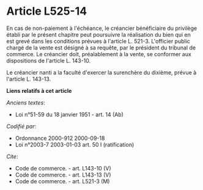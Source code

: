 # Article L525-14

En cas de non-paiement à l'échéance, le créancier bénéficiaire du privilège établi par le présent chapitre peut poursuivre la
réalisation du bien qui en est grevé dans les conditions prévues à l'article L. 521-3. L'officier public chargé de la vente
est désigné à sa requête, par le président du tribunal de commerce. Le créancier doit, préalablement à la vente, se conformer
aux dispositions de l'article L. 143-10.

Le créancier nanti a la faculté d'exercer la surenchère du dixième, prévue à l'article L. 143-13.

**Liens relatifs à cet article**

_Anciens textes_:

  - Loi n°51-59 du 18 janvier 1951 - art. 14 (Ab)

_Codifié par_:

  - Ordonnance 2000-912 2000-09-18
  - Loi n°2003-7 2003-01-03 art. 50 I (ratification)

_Cite_:

  - Code de commerce. - art. L143-10 (V)
  - Code de commerce. - art. L143-13 (V)
  - Code de commerce. - art. L521-3 (M)
